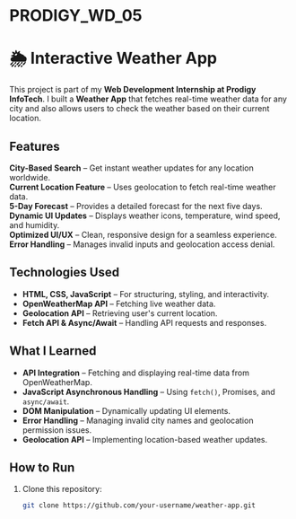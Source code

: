 # PRODIGY_WD_05

# 🌦️ Interactive Weather App  

This project is part of my **Web Development Internship at Prodigy InfoTech**. I built a **Weather App** that fetches real-time weather data for any city and also allows users to check the weather based on their current location.  

##  Features  
**City-Based Search** – Get instant weather updates for any location worldwide.  
**Current Location Feature** – Uses geolocation to fetch real-time weather data.  
**5-Day Forecast** – Provides a detailed forecast for the next five days.  
**Dynamic UI Updates** – Displays weather icons, temperature, wind speed, and humidity.  
**Optimized UI/UX** – Clean, responsive design for a seamless experience.  
**Error Handling** – Manages invalid inputs and geolocation access denial.  

##  Technologies Used  
- **HTML, CSS, JavaScript** – For structuring, styling, and interactivity.  
- **OpenWeatherMap API** – Fetching live weather data.  
- **Geolocation API** – Retrieving user's current location.  
- **Fetch API & Async/Await** – Handling API requests and responses.  

##  What I Learned  
- **API Integration** – Fetching and displaying real-time data from OpenWeatherMap.  
- **JavaScript Asynchronous Handling** – Using `fetch()`, Promises, and `async/await`.  
- **DOM Manipulation** – Dynamically updating UI elements.  
- **Error Handling** – Managing invalid city names and geolocation permission issues.  
- **Geolocation API** – Implementing location-based weather updates.  

##  How to Run  
1. Clone this repository:  
   ```bash
   git clone https://github.com/your-username/weather-app.git
